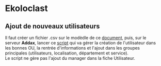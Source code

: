 # Ekoloclast

## Ajout de nouveaux utilisateurs
Il faut créer un fichier .csv sur le modèdle de ce [document](Ressources/S03_ListeEmployes.csv), puis, sur le serveur **Addax**, lancer ce [script](Ressources/S03_CreationUtilisateurs.ps1) qui va gérer la création de l'utilisateur dans les bonnes OU, la rentrée d'informations et l'ajout dans les groupes principales (utilisateurs, localisation, département et service).  
Le script ne gère pas l'ajout du manager dans la fiche Utilisateur.
